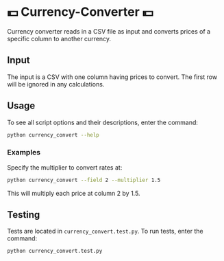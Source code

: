 # :dollar: Currency-Converter :dollar:
Currency converter reads in a CSV file as input and converts prices of a specific column to another currency.
  
  
## Input
The input is a CSV with one column having prices to convert. The first row will be ignored in any calculations.
  
  
## Usage
To see all script options and their descriptions, enter the command:
```bash
python currency_convert --help
```
  
  
### Examples
Specify the multiplier to convert rates at:
```bash
python currency_convert --field 2 --multiplier 1.5
```
This will multiply each price at column 2 by 1.5.
  
  
## Testing
Tests are located in `currency_convert.test.py`. To run tests, enter the command:
```bash
python currency_convert.test.py
```
